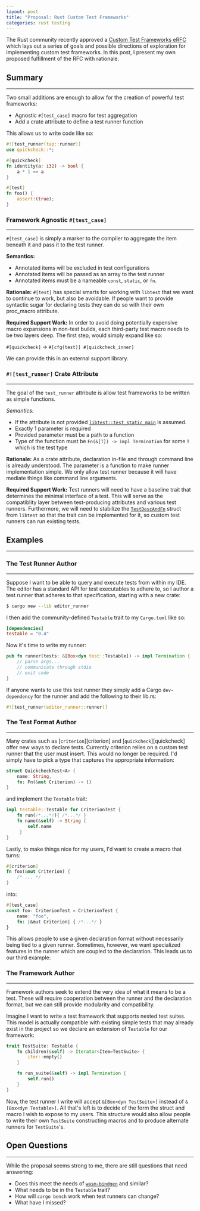 ```yaml
---
layout: post
title: "Proposal: Rust Custom Test Frameworks"
categories: rust testing
---
```


The Rust community recently approved a [Custom Test Frameworks eRFC][eRFC]
which lays out a series of goals and possible directions of exploration for
implementing custom test frameworks. In this post, I present my own proposed
fulfillment of the RFC with rationale.

## Summary
------------
Two small additions are enough to allow for the creation of powerful test frameworks:

 - Agnostic `#[test_case]` macro for test aggregation
 - Add a crate attribute to define a test runner function

This allows us to write code like so:

```rust
#![test_runner(tap::runner)]
use quickcheck::*;

#[quickcheck]
fn identity(a: i32) -> bool {
    a * 1 == a
}

#[test]
fn foo() {
    assert!(true);
}
```

### Framework Agnostic `#[test_case]`
--------------------------------------
`#[test_case]` is simply a marker to the compiler to aggregate the item beneath it and pass it to the test runner.

**Semantics:** 
 - Annotated items will be excluded in test configurations
 - Annotated items will be passed as an array to the test runner
 - Annotated items must be a nameable `const`, `static`, or `fn`.

**Rationale:**
`#[test]` has special smarts for working with `libtest` that we want to continue to work, but also
be avoidable. If people want to provide syntactic sugar for declaring tests they can do so with their
own proc_macro attribute.

**Required Support Work:**
In order to avoid doing potentially expensive macro expansions in non-test builds, each third-party test macro needs to be two layers deep. The first step, would simply expand like so:

`#[quickcheck]` → `#[cfg(test)] #[quickcheck_inner]`

We can provide this in an external support library.

### `#![test_runner]` Crate Attribute
--------------------------------------
The goal of the `test_runner` attribute is allow test frameworks to be written as simple functions.

*Semantics:*
 - If the attribute is not provided [`libtest::test_static_main`][libtest_main] is assumed.
 - Exactly 1 parameter is required
 - Provided parameter must be a path to a function
 - Type of the function must be `Fn(&[T]) -> impl Termination` for some `T` which is the test type

**Rationale:**
As a crate attribute, declaration in-file and through command line is already understood. The parameter is a function to make runner implementation simple.
We only allow test runner because it will have mediate things like command line arguments.

**Required Support Work:**
Test runners will need to have a baseline trait that determines the minimal
interface of a test. This will serve as the compatiblity layer between
test-producing attributes and various test runners. Furthermore, we will need
to stabilize the [`TestDescAndFn`][testdaf] struct from `libtest` so that the trait can
be implemented for it, so custom test runners can run existing tests.

## Examples
-------------

### The Test Runner Author
--------------------------
Suppose I want to be able to query and execute tests from within my IDE.
The editor has a standard API for test executables to adhere to, so I author
a test runner that adheres to that specification, starting with a new crate:

```bash
$ cargo new --lib editor_runner
```

I then add the community-defined `Testable` trait to my `Cargo.toml` like so:

```toml
[dependencies]
testable = "0.4"
```

Now it's time to write my runner:

```rust
pub fn runner(tests: &[Box<dyn test::Testable]) -> impl Termination {
    // parse args...
    // communicate through stdio
    // exit code
}
```

If anyone wants to use this test runner they simply add a Cargo
`dev-dependency` for the runner and add the following to their lib.rs:

```rust
#![test_runner(editor_runner::runner)]
```

### The Test Format Author
---------------------------
Many crates such as [`criterion`][criterion] and [`quickcheck`][quickcheck] offer
new ways to declare tests. Currently criterion relies on a custom test runner that the
user must insert. This would no longer be required. I'd simply have to pick a type that
captures the appropriate information:

```rust
struct QuickcheckTest<A> {
    name: String,
    fn: Fn(&mut Criterion) -> ()
}
```

and implement the `Testable` trait:

```rust
impl testable::Testable for CriterionTest {
    fn run(/*...*/){ /*...*/ }
    fn name(&self) -> String {
        self.name
     }
}
```

Lastly, to make things nice for my users, I'd want to create a macro that turns:

```rust
#[criterion]
fn foo(&mut Criterion) {
    /* ... */
}
```

into:

```rust
#[test_case]
const foo: CriterionTest = CriterionTest {
    name: "foo",
    fn: |&mut Criterion| { /*...*/ }
}
```

This allows people to use a given declaration format without necessarily being tied
to a given runner. Sometimes, however, we want specialized features in the runner
which are coupled to the declaration. This leads us to our third example:

### The Framework Author
-------------------------
Framework authors seek to extend the very idea of what it means to be a test. These
will require cooperation between the runner and the declaration format, but we can
still provide modularity and compatibility.

Imagine I want to write a test framework that supports nested test suites.
This model is actually compatible with existing simple tests that may already
exist in the project so we declare an extension of `Testable` for our
framework:

```rust
trait TestSuite: Testable {
    fn children(&self) -> Iterator<Item=TestSuite> {
        iter::empty()
    }

    fn run_suite(&self) -> impl Termination {
        self.run()
    }
}
```

Now, the test runner I write will accept `&[Box<dyn TestSuite>]` instead of
`&[Box<dyn Testable>]`. All that's left is to decide of the form the struct and macro
I wish to expose to my users. This structure would also allow people to write their own
`TestSuite` constructing macros and to produce alternate runners for `TestSuite`'s.

## Open Questions
------------------
While the proposal seems strong to me, there are still questions that need answering:
 - Does this meet the needs of [`wasm-bindgen`][wasmb] and similar?
 - What needs to be in the `Testable` trait?
 - How will `cargo bench` work when test runners can change?
 - What have I missed?


[wasmb]: https://github.com/rustwasm/wasm-bindgen
[testdaf]: https://doc.rust-lang.org/test/struct.TestDescAndFn.html
[libtest_main]: https://doc.rust-lang.org/test/fn.test_main_static.html
[eRFC]: https://github.com/rust-lang/rfcs/blob/master/text/2318-custom-test-frameworks.md